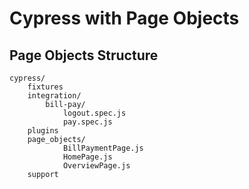 # Cypress with Page Objects

## Page Objects Structure

```
cypress/
    fixtures
    integration/
        bill-pay/
            logout.spec.js 
            pay.spec.js 
    plugins
    page_objects/
            BillPaymentPage.js
            HomePage.js
            OverviewPage.js
    support
```

